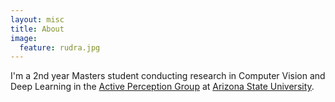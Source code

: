 ```yaml
---
layout: misc
title: About
image:
  feature: rudra.jpg
---
```


I'm a 2nd year Masters student conducting research in Computer Vision and Deep Learning in the [Active Perception Group](https://yezhouyang.engineering.asu.edu/research-group/)
at [Arizona State University](https://www.asu.edu/).
